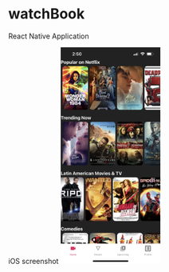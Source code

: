 # watchBook
React Native Application
<!-- ![IMG_3589](https://user-images.githubusercontent.com/39520168/174899672-3ceb461c-f3bd-4dd0-8697-84ff5c89ed96.jpg) -->
iOS screenshot
<img src="assets/IMG_3589.jpg" hieght='350px' width='200px' />

